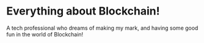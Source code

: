 # Everything about Blockchain!
A tech professional who dreams of making my mark, and having some good fun in the world of Blockchain!
